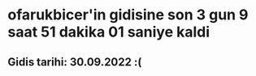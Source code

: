 # ofarukbicer'in gidisine son 3 gun 9 saat 51 dakika 01 saniye kaldi

## Gidis tarihi: 30.09.2022 :(